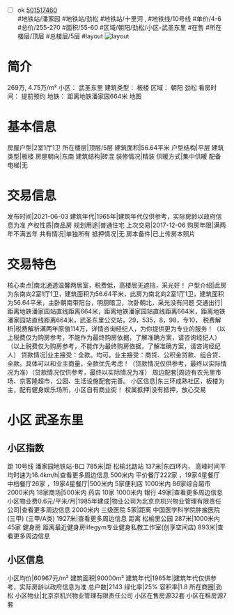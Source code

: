 - [ ] ok [501517460](https://bj.5i5j.com/ershoufang/501517460.html)  
 #地铁站/潘家园 #地铁站/劲松 #地铁站/十里河 ,  #地铁线/10号线
#单价/4-6 #总价/255-270 #面积/55-60   #区域/朝阳/劲松/小区-武圣东里 #在售 #所在楼层/顶层 #总楼层/5层 #layout 
![layout](http://image2a.5i5j.com/bdir/layout/251005.jpg_P5.jpg) 
# 简介 
 269万,  4.75万/m² 
小区： 武圣东里
建筑类型： 板楼
区域： 朝阳 劲松
看房时间： 提前预约
地铁： 距离地铁潘家园664米 地图
# 基本信息 
 房屋户型|2室1厅1卫
所在楼层|顶层/5层
建筑面积|56.64平米
户型结构|平层
建筑类型|板楼
房屋朝向|东南
建筑结构|砖混
装修情况|精装
供暖方式|集中供暖
配备电梯|无
# 交易信息 
 发布时间|2021-06-03
建筑年代|1965年|建筑年代仅供参考，实际房龄以政府信息为准
产权性质|商品房
规划用途|普通住宅
上次交易|2017-12-06
购房年限|满两年不满五年
共有情况|单独所有
抵押情况|无
房本备件|已上传房本照片
# 交易特色 
 核心卖点|南北通透温馨两居室，税费低，高楼层无遮挡，采光好！
户型介绍|此房为东南向2室1厅1卫，建筑面积为56.64平米，此房为南北向2室1厅1卫，建筑面积为56.64平米，主卧朝南带阳台，明厨暗卫，次卧朝北，采光没有问题
交通出行|距离地铁潘家园站直线距离664米，距离地铁潘家园站直线距离664米，距离地铁潘家园站直线距离664米，武圣东里公交站，29，535，8，98，专10，
税费解析|税费解析满两年原值114万，详情咨询经纪人，为你提供更为专业的服务！（以上税费仅为购房参考，不能作为最终购房依据，了解准确方案，请咨询经纪人）（以上税费仅为购房参考，不能作为最终购房依据，了解准确方案，请咨询经纪人）
贷款情况|业主接受：全款。均可。业主接受：商贷、公积金贷款、组合贷、全款。具体可以和业主商量，全款优先考虑！（贷款情况仅供参考，最终以实际情况为准）（贷款情况仅供参考，最终以实际情况为准）
周边配套|周边有农光里市场、京客隆超市，公园、生活设施配套完善。
小区信息|东三环成熟社区，板楼为主，配有健身娱乐场所，小区自有商业街！
权属抵押|没有抵押，放心交易
# 小区 武圣东里
## 小区指数 
 距 10号线 潘家园地铁站-B口 785米|距 松榆北路站 137米|东四环内， 高峰时间平均时速为16.4km/h|查看更多周边信息
500米内 平价餐厅222家 ，19家4星餐厅
中档餐厅26家 ，19家4星餐厅|500米内 5家便利店
1000米内 86家综合超市
2000米内 18家商场|500米内 药店 10家
1000米内 银行 49家|查看更多周边信息
小区物业费0.6元/平米/月|1985年建成|物业公司为北京京机兴物业管理有限责任公司|查看更多周边信息
2000米内 三级医院 5家|距离 中国医学科学院肿瘤医院(三甲) (三甲/A类) 1927米|查看更多周边信息
距离 松榆里公园 287米|1000米内 45家 健身房
距离最近健身房lifegym专业健身私教工作室(创享空间店) 893米|查看更多周边信息
## 小区信息 
 小区均价|60967元/m²
建筑面积|90000m²
建筑年代|1965年|建筑年代仅供参考，实际房龄以政府信息为准
总户数|2143
绿化率|25%
容积率|1.8
所在商圈|劲松
小区物业|北京京机兴物业管理有限责任公司
小区在售房源32套
小区在租房源7套
